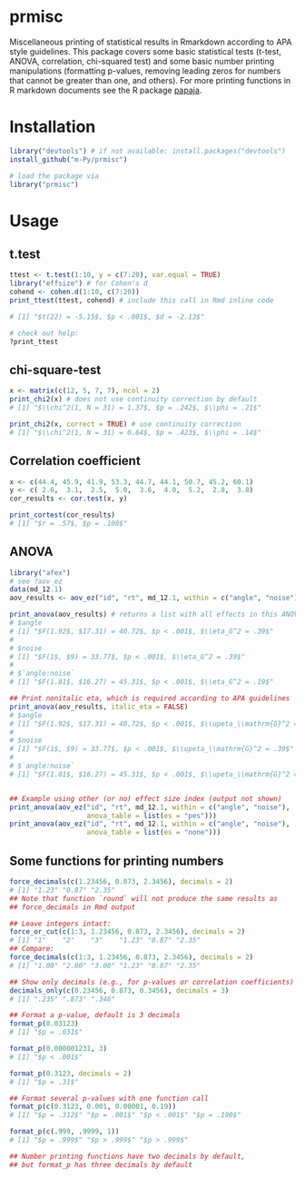 # prmisc

Miscellaneous printing of statistical results in Rmarkdown according to
APA style guidelines. This package covers some basic statistical tests
(t-test, ANOVA, correlation, chi-squared test) and some basic number
printing manipulations (formatting p-values, removing leading zeros for
numbers that cannot be greater than one, and others). For more printing
functions in R markdown documents see the R package
[papaja](https://github.com/crsh/papaja).

# Installation

```R
library("devtools") # if not available: install.packages("devtools")
install_github("m-Py/prmisc")

# load the package via
library("prmisc")
```

# Usage

## t.test

```R
ttest <- t.test(1:10, y = c(7:20), var.equal = TRUE)
library("effsize") # for Cohen's d
cohend <- cohen.d(1:10, c(7:20))
print_ttest(ttest, cohend) # include this call in Rmd inline code

# [1] "$t(22) = -5.15$, $p < .001$, $d = -2.13$"

# check out help:
?print_ttest
```

## chi-square-test

```R
x <- matrix(c(12, 5, 7, 7), ncol = 2)
print_chi2(x) # does not use continuity correction by default
# [1] "$\\chi^2(1, N = 31) = 1.37$, $p = .242$, $\\phi = .21$"

print_chi2(x, correct = TRUE) # use continuity correction
# [1] "$\\chi^2(1, N = 31) = 0.64$, $p = .423$, $\\phi = .14$"
```

## Correlation coefficient

```R
x <- c(44.4, 45.9, 41.9, 53.3, 44.7, 44.1, 50.7, 45.2, 60.1)
y <- c( 2.6,  3.1,  2.5,  5.0,  3.6,  4.0,  5.2,  2.8,  3.8)
cor_results <- cor.test(x, y)

print_cortest(cor_results)
# [1] "$r = .57$, $p = .108$"
```

## ANOVA

```R
library("afex")
# see ?aov_ez
data(md_12.1)
aov_results <- aov_ez("id", "rt", md_12.1, within = c("angle", "noise"))

print_anova(aov_results) # returns a list with all effects in this ANOVA
# $angle
# [1] "$F(1.92$, $17.31) = 40.72$, $p < .001$, $\\eta_G^2 = .39$"
# 
# $noise
# [1] "$F(1$, $9) = 33.77$, $p < .001$, $\\eta_G^2 = .39$"
# 
# $`angle:noise`
# [1] "$F(1.81$, $16.27) = 45.31$, $p < .001$, $\\eta_G^2 = .19$"

## Print nonitalic eta, which is required according to APA guidelines
print_anova(aov_results, italic_eta = FALSE)
# $angle
# [1] "$F(1.92$, $17.31) = 40.72$, $p < .001$, $\\upeta_\\mathrm{G}^2 = .39$"
#
# $noise
# [1] "$F(1$, $9) = 33.77$, $p < .001$, $\\upeta_\\mathrm{G}^2 = .39$"
# 
# $`angle:noise`
# [1] "$F(1.81$, $16.27) = 45.31$, $p < .001$, $\\upeta_\\mathrm{G}^2 = .19$"


## Example using other (or no) effect size index (output not shown)
print_anova(aov_ez("id", "rt", md_12.1, within = c("angle", "noise"),
                   anova_table = list(es = "pes")))
print_anova(aov_ez("id", "rt", md_12.1, within = c("angle", "noise"),
                   anova_table = list(es = "none")))

```

## Some functions for printing numbers

```R
force_decimals(c(1.23456, 0.873, 2.3456), decimals = 2)
# [1] "1.23" "0.87" "2.35"
## Note that function `round` will not produce the same results as
## force_decimals in Rmd output

## Leave integers intact:
force_or_cut(c(1:3, 1.23456, 0.873, 2.3456), decimals = 2)
# [1] "1"    "2"    "3"    "1.23" "0.87" "2.35"
## Compare:
force_decimals(c(1:3, 1.23456, 0.873, 2.3456), decimals = 2)
# [1] "1.00" "2.00" "3.00" "1.23" "0.87" "2.35"

## Show only decimals (e.g., for p-values or correlation coefficients)
decimals_only(c(0.23456, 0.873, 0.3456), decimals = 3)
# [1] ".235" ".873" ".346"

## Format a p-value, default is 3 decimals
format_p(0.03123)
# [1] "$p = .031$"

format_p(0.000001231, 3)
# [1] "$p < .001$"

format_p(0.3123, decimals = 2)
# [1] "$p = .31$"

## Format several p-values with one function call
format_p(c(0.3123, 0.001, 0.00001, 0.19))
# [1] "$p = .312$" "$p = .001$" "$p < .001$" "$p = .190$"

format_p(c(.999, .9999, 1))
# [1] "$p = .999$" "$p > .999$" "$p > .999$"

## Number printing functions have two decimals by default, 
## but format_p has three decimals by default

```
